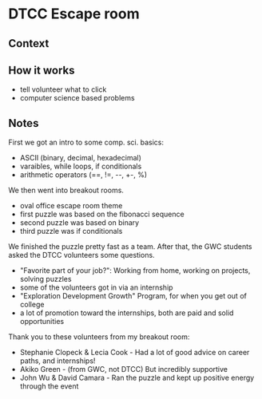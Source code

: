 # DTCC Escape room

## Context

## How it works
- tell volunteer what to click
- computer science based problems

## Notes
First we got an intro to some comp. sci. basics:
- ASCII (binary, decimal, hexadecimal)
- varaibles, while loops, if conditionals
- arithmetic operators (==, !=, --, +-, %)

We then went into breakout rooms.
- oval office escape room theme
- first puzzle was based on the fibonacci sequence
- second puzzle was based on binary
- third puzzle was if conditionals


We finished the puzzle pretty fast as a team. After that, the GWC students asked the DTCC volunteers some questions. 
- "Favorite part of your job?": Working from home, working on projects, solving puzzles
- some of the volunteers got in via an internship
- "Exploration Development Growth" Program, for when you get out of college
- a lot of promotion toward the internships, both are paid and solid opportunities

Thank you to these volunteers from my breakout room:
- Stephanie Clopeck & Lecia Cook - Had a lot of good advice on career paths, and internships!
- Akiko Green - (from GWC, not DTCC) But incredibly supportive
-  John Wu & David Camara - Ran the puzzle and kept up positive energy through the event
